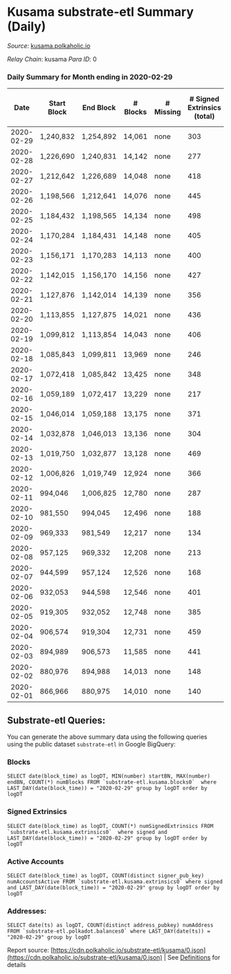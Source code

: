 # Kusama substrate-etl Summary (Daily)

_Source_: [kusama.polkaholic.io](https://kusama.polkaholic.io)

*Relay Chain*: kusama
*Para ID*: 0



### Daily Summary for Month ending in 2020-02-29


| Date | Start Block | End Block | # Blocks | # Missing | # Signed Extrinsics (total) | # Active Accounts | # Addresses with Balances | # Events | # Transfers | # XCM Transfers In | # XCM Transfers Out |
| ---- | ----------- | --------- | -------- | --------- | --------------------------- | ----------------- | ------------------------- | -------- | ----------- | ------------------ | ------------------- |
| 2020-02-29 | 1,240,832 | 1,254,892 | 14,061 | none  | 303 | 157 |  | 40,673 | 221 ($19,885,347.42) |   |   |
| 2020-02-28 | 1,226,690 | 1,240,831 | 14,142 | none  | 277 | 116 |  | 40,707 | 172 ($11,110,886.81) |   |   |
| 2020-02-27 | 1,212,642 | 1,226,689 | 14,048 | none  | 418 | 190 |  | 40,988 | 262 ($43,743,090.39) |   |   |
| 2020-02-26 | 1,198,566 | 1,212,641 | 14,076 | none  | 445 | 167 |  | 41,124 | 306 ($53,975,589.70) |   |   |
| 2020-02-25 | 1,184,432 | 1,198,565 | 14,134 | none  | 498 | 262 |  | 41,465 | 383 ($9,744,573.06) |   |   |
| 2020-02-24 | 1,170,284 | 1,184,431 | 14,148 | none  | 405 | 167 |  | 41,047 | 246 ($40,411,343.64) |   |   |
| 2020-02-23 | 1,156,171 | 1,170,283 | 14,113 | none  | 400 | 170 |  | 40,979 | 286 ($35,909,634.55) |   |   |
| 2020-02-22 | 1,142,015 | 1,156,170 | 14,156 | none  | 427 | 163 |  | 41,317 | 308 ($50,185,460.85) |   |   |
| 2020-02-21 | 1,127,876 | 1,142,014 | 14,139 | none  | 356 | 121 |  | 40,742 | 243 ($12,338,374.42) |   |   |
| 2020-02-20 | 1,113,855 | 1,127,875 | 14,021 | none  | 436 | 166 |  | 40,756 | 247 ($26,115,504.33) |   |   |
| 2020-02-19 | 1,099,812 | 1,113,854 | 14,043 | none  | 406 | 183 |  | 40,869 | 281 ($16,045,167.40) |   |   |
| 2020-02-18 | 1,085,843 | 1,099,811 | 13,969 | none  | 246 | 104 |  | 39,938 | 157 ($7,728,406.47) |   |   |
| 2020-02-17 | 1,072,418 | 1,085,842 | 13,425 | none  | 348 | 173 |  | 39,123 | 226 ($11,668,603.45) |   |   |
| 2020-02-16 | 1,059,189 | 1,072,417 | 13,229 | none  | 217 | 93 |  | 37,997 | 102 ($2,030,542.85) |   |   |
| 2020-02-15 | 1,046,014 | 1,059,188 | 13,175 | none  | 371 | 145 |  | 38,651 | 246 ($32,995,221.68) |   |   |
| 2020-02-14 | 1,032,878 | 1,046,013 | 13,136 | none  | 304 | 130 |  | 38,132 | 140 ($42,146,504.42) |   |   |
| 2020-02-13 | 1,019,750 | 1,032,877 | 13,128 | none  | 469 | 223 |  | 38,913 | 205 ($69,884,486.08) |   |   |
| 2020-02-12 | 1,006,826 | 1,019,749 | 12,924 | none  | 366 | 172 |  | 38,087 | 209 ($265,424,807.76) |   |   |
| 2020-02-11 | 994,046 | 1,006,825 | 12,780 | none  | 287 | 148 |  | 37,343 | 87 ($3,438,798.88) |   |   |
| 2020-02-10 | 981,550 | 994,045 | 12,496 | none  | 188 | 100 |  | 36,528 | 57 ($813,048.77) |   |   |
| 2020-02-09 | 969,333 | 981,549 | 12,217 | none  | 134 | 70 |  | 35,605 | 51 ($1,173,169.27) |   |   |
| 2020-02-08 | 957,125 | 969,332 | 12,208 | none  | 213 | 84 |  | 35,889 | 90 ($12,037,454.44) |   |   |
| 2020-02-07 | 944,599 | 957,124 | 12,526 | none  | 168 | 80 |  | 36,602 | 59 ($43,389,237.80) |   |   |
| 2020-02-06 | 932,053 | 944,598 | 12,546 | none  | 401 | 220 |  | 37,793 | 203 ($2,077,752.78) |   |   |
| 2020-02-05 | 919,305 | 932,052 | 12,748 | none  | 385 | 210 |  | 38,089 | 94 ($40,096,256.24) |   |   |
| 2020-02-04 | 906,574 | 919,304 | 12,731 | none  | 459 | 224 |  | 36,589 | 84 ($1,384,521.33) |   |   |
| 2020-02-03 | 894,989 | 906,573 | 11,585 | none  | 441 | 243 |  | 30,484 | 66 ($3,164,155.99) |   |   |
| 2020-02-02 | 880,976 | 894,988 | 14,013 | none  | 148 | 84 |  | 40,649 | 53 ($9,876,242.28) |   |   |
| 2020-02-01 | 866,966 | 880,975 | 14,010 | none  | 140 | 74 |  | 41,314 | 35 ($770,229.81) |   |   |

## Substrate-etl Queries:
You can generate the above summary data using the following queries using the public dataset `substrate-etl` in Google BigQuery:


### Blocks
```
SELECT date(block_time) as logDT, MIN(number) startBN, MAX(number) endBN, COUNT(*) numBlocks FROM `substrate-etl.kusama.blocks0`  where LAST_DAY(date(block_time)) = "2020-02-29" group by logDT order by logDT
```


### Signed Extrinsics
```
SELECT date(block_time) as logDT, COUNT(*) numSignedExtrinsics FROM `substrate-etl.kusama.extrinsics0`  where signed and LAST_DAY(date(block_time)) = "2020-02-29" group by logDT order by logDT
```


### Active Accounts
```
SELECT date(block_time) as logDT, COUNT(distinct signer_pub_key) numAccountsActive FROM `substrate-etl.kusama.extrinsics0` where signed and LAST_DAY(date(block_time)) = "2020-02-29" group by logDT order by logDT
```


### Addresses:
```
SELECT date(ts) as logDT, COUNT(distinct address_pubkey) numAddress FROM `substrate-etl.polkadot.balances0` where LAST_DAY(date(ts)) = "2020-02-29" group by logDT
```



Report source: [https://cdn.polkaholic.io/substrate-etl/kusama/0.json](https://cdn.polkaholic.io/substrate-etl/kusama/0.json) | See [Definitions](/DEFINITIONS.md) for details
